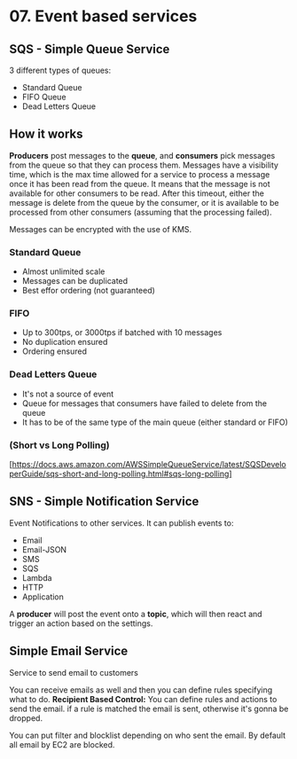 # 07. Event based services

## SQS - Simple Queue Service

3 different types of queues:
* Standard Queue
* FIFO Queue
* Dead Letters Queue

## How it works

**Producers** post messages to the **queue**, and **consumers** pick messages from the queue so that they can process them.
Messages have a visibility time, which is the max time allowed for a service to process a message once it has been read from the queue. It means that the message is not available for other consumers to be read. After this timeout, either the message is delete from the queue by the consumer, or it is available to be processed from other consumers (assuming that the processing failed).

Messages can be encrypted with the use of KMS.

### Standard Queue
* Almost unlimited scale
* Messages can be duplicated
* Best effor ordering (not guaranteed)

### FIFO
* Up to 300tps, or 3000tps if batched with 10 messages
* No duplication ensured
* Ordering ensured

### Dead Letters Queue
* It's not a source of event
* Queue for messages that consumers have failed to delete from the queue
* It has to be of the same type of the main queue (either standard or FIFO)

### (Short vs Long Polling)
[https://docs.aws.amazon.com/AWSSimpleQueueService/latest/SQSDeveloperGuide/sqs-short-and-long-polling.html#sqs-long-polling]

## SNS - Simple Notification Service

Event Notifications to other services. It can publish events to:
* Email
* Email-JSON
* SMS
* SQS
* Lambda
* HTTP
* Application

A **producer** will post the event onto a **topic**, which will then react and trigger an action based on the settings.

## Simple Email Service

Service to send email to customers


You can receive emails as well and then you can define rules specifying what to do.
**Recipient Based Control:** You can define rules and actions to send the email. if a rule is matched the email is sent, otherwise it's gonna be dropped.

You can put filter and blocklist depending on who sent the email. By default all email by EC2 are blocked.

